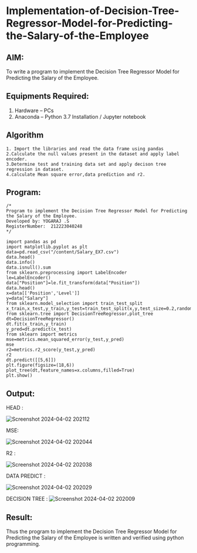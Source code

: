 # Implementation-of-Decision-Tree-Regressor-Model-for-Predicting-the-Salary-of-the-Employee

## AIM:
To write a program to implement the Decision Tree Regressor Model for Predicting the Salary of the Employee.

## Equipments Required:
1. Hardware – PCs
2. Anaconda – Python 3.7 Installation / Jupyter notebook

## Algorithm
```
1. Import the libraries and read the data frame using pandas
2.Calculate the null values present in the dataset and apply label encoder.
3.Determine test and training data set and apply decison tree regression in dataset.
4.calculate Mean square error,data prediction and r2. 
```
## Program:
```
/*
Program to implement the Decision Tree Regressor Model for Predicting the Salary of the Employee.
Developed by: YOGARAJ .S
RegisterNumber:  212223040248
*/
```
```
import pandas as pd
import matplotlib.pyplot as plt
data=pd.read_csv("/content/Salary_EX7.csv")
data.head()
data.info()
data.isnull().sum
from sklearn.preprocessing import LabelEncoder
le=LabelEncoder()
data["Position"]=le.fit_transform(data["Position"])
data.head()
x=data[['Position','Level']]
y=data["Salary"]
from sklearn.model_selection import train_test_split
x_train,x_test,y_train,y_test=train_test_split(x,y,test_size=0.2,random_state=2)
from sklearn.tree import DecisionTreeRegressor,plot_tree
dt=DecisionTreeRegressor()
dt.fit(x_train,y_train)
y_pred=dt.predict(x_test)
from sklearn import metrics
mse=metrics.mean_squared_error(y_test,y_pred)
mse
r2=metrics.r2_score(y_test,y_pred)
r2
dt.predict([[5,6]])
plt.figure(figsize=(18,6))
plot_tree(dt,feature_names=x.columns,filled=True)
plt.show()
```
## Output:
HEAD :



![Screenshot 2024-04-02 202112](https://github.com/yogaraj2/Implementation-of-Decision-Tree-Regressor-Model-for-Predicting-the-Salary-of-the-Employee/assets/153482637/35ce067d-6f28-4f18-919f-f66eb2b55e85)
 
 MSE:

 
![Screenshot 2024-04-02 202044](https://github.com/yogaraj2/Implementation-of-Decision-Tree-Regressor-Model-for-Predicting-the-Salary-of-the-Employee/assets/153482637/b75311fb-247a-4dcb-8a85-40cb806d3b8c)

 R2 :

 
![Screenshot 2024-04-02 202038](https://github.com/yogaraj2/Implementation-of-Decision-Tree-Regressor-Model-for-Predicting-the-Salary-of-the-Employee/assets/153482637/4afa5c80-fbff-465c-a599-f916538bbee9)

 DATA PREDICT :

![Screenshot 2024-04-02 202029](https://github.com/yogaraj2/Implementation-of-Decision-Tree-Regressor-Model-for-Predicting-the-Salary-of-the-Employee/assets/153482637/63b4356c-33a8-41e6-941f-c2219b53ad0d)

DECISION TREE :
![Screenshot 2024-04-02 202009](https://github.com/yogaraj2/Implementation-of-Decision-Tree-Regressor-Model-for-Predicting-the-Salary-of-the-Employee/assets/153482637/d7be5329-83c5-4312-a549-9c6d10a7bfa9)


## Result:
Thus the program to implement the Decision Tree Regressor Model for Predicting the Salary of the Employee is written and verified using python programming.
